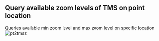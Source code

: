 ## Query available zoom levels of TMS on point location

Queries available min zoom level and max zoom level on specific location 
![pt2tmsz](https://github.com/kshitijrajsharma/pt2tmsz/assets/36752999/4a4ddeb4-68c5-4842-ac1c-29d90d58a303)
